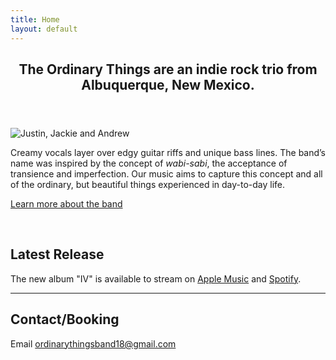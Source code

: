 ```yaml
---
title: Home
layout: default
---
```


<article>
  <header>
    <h1>
      The Ordinary Things are an indie rock trio from Albuquerque,
      New&nbsp;Mexico.
    </h1>
  </header>
  <img
    class="askew"
    src="https://theordinarythings.com/img/tot-band-bw.jpg"
    alt="Justin, Jackie and Andrew"
  />
  <p class="lead">
    Creamy vocals layer over edgy guitar riffs and unique bass lines. The band’s
    name was inspired by the concept of <em>wabi-sabi</em>, the acceptance of
    transience and imperfection. Our music aims to capture this concept and all
    of the ordinary, but beautiful things experienced in day-to-day&nbsp;life.
  </p>

  <p><a href="/about/">Learn more about the band</a></p>

  <p>&nbsp;</p>

  <h2>Latest Release</h2>
<p>The new album "IV" is available to stream on <a href="https://music.apple.com/us/album/iv/1759902825">Apple Music</a> and <a href="https://open.spotify.com/album/41KH3qwfnbo7RDEaPNuWvN?si=ao6_7ULJQIKP6QXWwbul0Q">Spotify</a>.</p>

  <hr />

  <h2>Contact/Booking</h2>
  <p>
    Email
    <a href="mailto:ordinarythingsband18@gmail.com"
      >ordinarythingsband18@gmail.com</a
    >
  </p>
</article>

